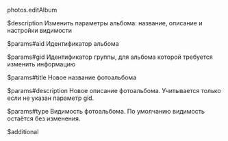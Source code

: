 photos.editAlbum

$description
Изменить параметры альбома: название, описание и настройки видимости

$params#aid
Идентификатор альбома

$params#gid
Идентификатор группы, для альбома которой требуется изменить информацию

$params#title
Новое название фотоальбома

$params#description
Новое описание фотоальбома. Учитывается только если не указан параметр gid.

$params#type
Видимость фотоальбома. По умолчанию видимость остаётся без изменения.

$additional
